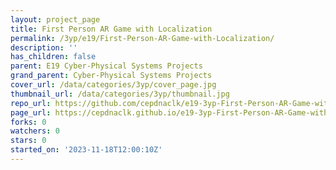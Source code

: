```yaml
---
layout: project_page
title: First Person AR Game with Localization
permalink: /3yp/e19/First-Person-AR-Game-with-Localization/
description: ''
has_children: false
parent: E19 Cyber-Physical Systems Projects
grand_parent: Cyber-Physical Systems Projects
cover_url: /data/categories/3yp/cover_page.jpg
thumbnail_url: /data/categories/3yp/thumbnail.jpg
repo_url: https://github.com/cepdnaclk/e19-3yp-First-Person-AR-Game-with-Localization
page_url: https://cepdnaclk.github.io/e19-3yp-First-Person-AR-Game-with-Localization
forks: 0
watchers: 0
stars: 0
started_on: '2023-11-18T12:00:10Z'
---
```


